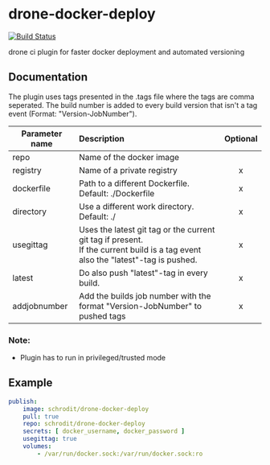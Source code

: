 # drone-docker-deploy

[![Build Status](https://ci.convey.cf/api/badges/schrodit/drone-docker-deploy/status.svg)](https://ci.convey.cf/api/badges/schrodit/drone-docker-deploy)

drone ci plugin for faster docker deployment and automated versioning

## Documentation

The plugin uses tags presented in the .tags file where the tags are comma seperated.
The build number is added to every build version that isn't a tag event (Format: "Version-JobNumber").

| Parameter name | Description                                                                                                                           | Optional |
| -------------- | :------------------------------------------------------------------------------------------------------------------------------------ | :------: |
| repo           | Name of the docker image                                                                                                              |          |
| registry       | Name of a private registry                                                                                                            |    x     |
| dockerfile     | Path to a different Dockerfile. Default: ./Dockerfile                                                                                 |    x     |
| directory      | Use a different work directory. Default: ./                                                                                           |    x     |
| usegittag      | Uses the latest git tag or the current git tag if present.<br /> If the current build is a tag event also the "latest"-tag is pushed. |    x     |
| latest         | Do also push "latest"-tag in every build.                                                                                             |    x     |
| addjobnumber   | Add the builds job number with the format "Version-JobNumber" to pushed tags                                                          |    x     |

### Note:

* Plugin has to run in privileged/trusted mode

## Example

```YAML
publish:
    image: schrodit/drone-docker-deploy
    pull: true
    repo: schrodit/drone-docker-deploy
    secrets: [ docker_username, docker_password ]
    usegittag: true
    volumes:
        - /var/run/docker.sock:/var/run/docker.sock:ro
```
